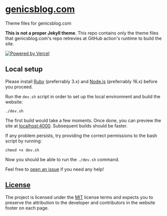 # [genicsblog.com](https://genicsblog.com)

Theme files for genicsblog.com

**This is not a proper Jekyll theme**. This repo contains only the theme files that genicsblog.com's repo retrevies at GitHub action's runtime to build the site.

[![Powered by Vercel](https://genicsblog.com/assets/images/sponsors/vercel.svg)](https://vercel.com?utm_source=genicsblog&utm_campaign=oss)

## Local setup

Please install [Ruby](https://www.ruby-lang.org/en/downloads/) (preferrably 3.x) and [Node.js](https://nodejs.org/en/download/) (preferrably 16.x) before you proceed.

Run the `dev.sh` script in order to set up the local environment and build the website:

```shell
./dev.sh
```

The first build would take a few moments. Once done, you can preview the site at [localhost:4000](http://localhost:4000). Subsequent builds should be faster.

If any problem persists, try providing the correct permissions to the bash script by running:

```shell
chmod +x dev.sh
```

Now you should be able to run the `./dev.sh` command.

Feel free to [open an issue](https://github.com/genicsblog/theme-files/issues/new) if you need any help!

## [License](https://github.com/genicsblog/theme-files/blob/main/LICENSE.md)

The project is licensed under the [MIT](https://github.com/genicsblog/theme-files/blob/main/LICENSE.md) license terms and expects you to preserve the attribution to the developer and contributors in the website footer on each page.
